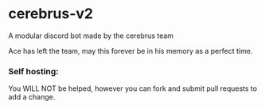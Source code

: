 # cerebrus-v2
A modular discord bot made by the cerebrus team


Ace has left the team, may this forever be in his memory as a perfect time.

### Self hosting:
You WILL NOT be helped, however you can fork and submit pull requests to add a change.
